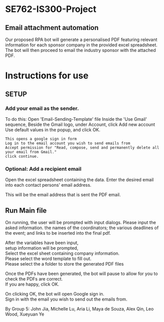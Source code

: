 # SE762-IS300-Project

## Email attachment automation

Our proposed RPA bot will generate a personalised PDF featuring relevant information for each sponsor company in the provided excel spreadsheet. The bot will then proceed to email the industry sponsor with the attached PDF.


# Instructions for use

## SETUP

### Add your email as the sender. 
To do this:
Open 'Email-Sending-Template' file
Inside the 'Use Gmail' sequence, 
Beside the Gmail logo, under Account, click Add new account
Use default values in the popup, and click OK.

	This opens a google sign in form
	Log in to the email account you wish to send emails from
	Accept permission for "Read, compose, send and permanently delete all your email from Gmail."
	click continue.

### Optional: Add a recipient email
Open the excel spreadsheet containing the data.
Enter the desired email into each contact persons' email address.

This will be the email address that is sent the PDF email.

## Run Main file

On running, the user will be prompted with input dialogs.  Please input the asked information.
the names of the coordinators;  the various deadlines of the event;  and links to be inserted into the final pdf.

After the variables have been input,  
setup information will be prompted,  
Select the excel sheet containing company information.  
Please select the word template to fill out.  
Please select the a folder to store the generated PDF files

Once the PDFs have been generated, the bot will pause to allow for you to check the PDFs are correct.  
If you are happy, click OK.

On clicking OK, the bot will open Google sign in.  
Sign in with the email you wish to send out the emails from.


By Group 5:
John Jia, Michelle Lu, Aria Li, Maya de Souza, Alex Qin, Leo Wood, Xueyuan Ye